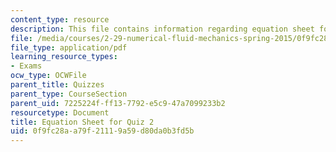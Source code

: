 ```yaml
---
content_type: resource
description: This file contains information regarding equation sheet for quiz 2.
file: /media/courses/2-29-numerical-fluid-mechanics-spring-2015/0f9fc28aa79f21119a59d80da0b3fd5b_MIT2_29S15_Quiz2_eqn_sheet.pdf
file_type: application/pdf
learning_resource_types:
- Exams
ocw_type: OCWFile
parent_title: Quizzes
parent_type: CourseSection
parent_uid: 7225224f-ff13-7792-e5c9-47a7099233b2
resourcetype: Document
title: Equation Sheet for Quiz 2
uid: 0f9fc28a-a79f-2111-9a59-d80da0b3fd5b
---
```

